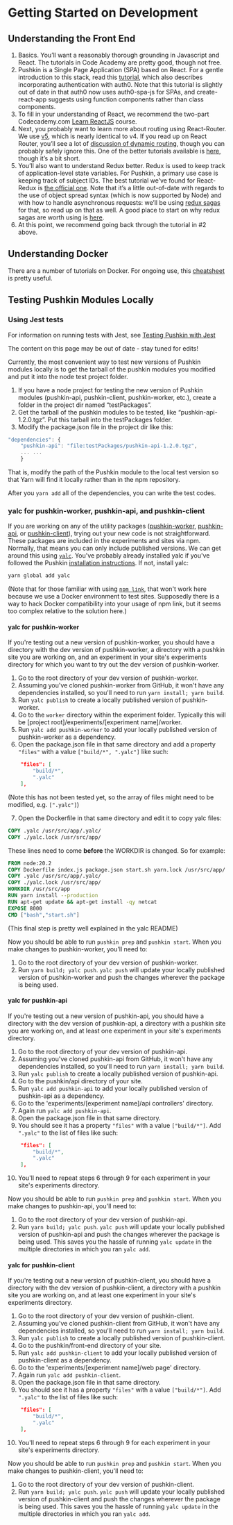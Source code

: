 # Getting Started on Development

## Understanding the Front End

1. Basics. You’ll want a reasonably thorough grounding in Javascript and React. The tutorials in Code Academy are pretty good, though not free.
2. Pushkin is a Single Page Application \(SPA\) based on React. For a gentle introduction to this stack, read this [tutorial](https://auth0.com/blog/beyond-create-react-app-react-router-redux-saga-and-more/#Securing-Your-React-Application), which also describes incorporating authentication with auth0. Note that this tutorial is slightly out of date in that auth0 now uses auth0-spa-js for SPAs, and create-react-app suggests using function components rather than class components.
3. To fill in your understanding of React, we recommend the two-part Codecademy.com [Learn ReactJS](https://www.codecademy.com/learn/react-101) course.
4. Next, you probably want to learn more about routing using React-Router. We use [v5](https://reacttraining.com/blog/react-router-v5/), which is nearly identical to v4. If you read up on React Router, you’ll see a lot of [discussion of dynamic routing](https://github.com/ReactTraining/react-router/blob/master/packages/react-router/docs/guides/philosophy.md), though you can probably safely ignore this. One of the better tutorials available is [here](https://auth0.com/blog/react-router-4-practical-tutorial/), though it’s a bit short.
5. You’ll also want to understand Redux better. Redux is used to keep track of application-level state variables. For Pushkin, a primary use case is keeping track of subject IDs. The best tutorial we’ve found for React-Redux is [the official one](https://redux.js.org/basics/basic-tutorial). Note that it’s a little out-of-date with regards to the use of object spread syntax \(which is now supported by Node\) and with how to handle asynchronous requests: we’ll be using [redux sagas](https://redux-saga.js.org/docs/introduction/) for that, so read up on that as well. A good place to start on why redux sagas are worth using is [here](https://engineering.universe.com/what-is-redux-saga-c1252fc2f4d1).
6. At this point, we recommend going back through the tutorial in \#2 above.

## Understanding Docker

There are a number of tutorials on Docker. For ongoing use, this [cheatsheet](https://www.digitalocean.com/community/tutorials/how-to-remove-docker-images-containers-and-volumes) is pretty useful.

## Testing Pushkin Modules Locally

### Using Jest tests

For information on running tests with Jest, see [Testing Pushkin with Jest](https://languagelearninglab.gitbook.io/pushkin/advanced/testing-pushkin-with-jest)

The content on this page may be out of date - stay tuned for edits!

Currently, the most convenient way to test new versions of Pushkin modules locally is to get the tarball of the pushkin modules you modified and put it into the node test project folder.

1. If you have a node project for testing the new version of Pushkin modules \(pushkin-api, pushkin-client, pushkin-worker, etc.\), create a folder in the project dir named “testPackages”.
2. Get the tarball of the pushkin modules to be tested, like “pushkin-api-1.2.0.tgz”. Put this tarball into the testPackages folder.
3. Modify the package.json file in the project dir like this:

```javascript
"dependencies": {
    "pushkin-api": "file:testPackages/pushkin-api-1.2.0.tgz",
    ... ...
    }
```

That is, modify the path of the Pushkin module to the local test version so that Yarn will find it locally rather than in the npm repository.

After you `yarn add` all of the dependencies, you can write the test codes.

### yalc for pushkin-worker, pushkin-api, and pushkin-client

If you are working on any of the utility packages ([pushkin-worker](https://github.com/pushkin-consortium/pushkin-worker), [pushkin-api](https://github.com/pushkin-consortium/pushkin-api), or [pushkin-client](https://github.com/pushkin-consortium/pushkin-client)), trying out your new code is not straightforward. These packages are included in the experiments and sites via npm. Normally, that means you can only include published versions. We can get around this using [`yalc`](https://github.com/wclr/yalc). You've probably already installed yalc if you've followed the Pushkin [installation instructions](../getting-started/installing-pushkin-and-dependencies/README.md). If not, install yalc:

```bash
yarn global add yalc
```

(Note that for those familiar with using [`npm link`](https://docs.npmjs.com/cli/v9/commands/npm-link?v=true#description), that won't work here because we use a Docker environment to test sites. Supposedly there is a way to hack Docker compatibility into your usage of npm link, but it seems too complex relative to the solution here.)

#### yalc for pushkin-worker

If you're testing out a new version of pushkin-worker, you should have a directory with the dev version of pushkin-worker, a directory with a pushkin site you are working on, and an experiment in your site's experiments directory for which you want to try out the dev version of pushkin-worker.

1. Go to the root directory of your dev version of pushkin-worker.
2. Assuming you've cloned pushkin-worker from GitHub, it won't have any dependencies installed, so you'll need to run `yarn install; yarn build`.
3. Run `yalc publish` to create a locally published version of pushkin-worker.
4. Go to the `worker` directory within the experiment folder. Typically this will be [project root]/experiments/[experiment name]/worker.
5. Run `yalc add pushkin-worker` to add your locally published version of pushkin-worker as a dependency.
6. Open the package.json file in that same directory and add a property `"files"` with a value `["build/*", ".yalc"]` like such:

```JSON
    "files": [
        "build/*",
        ".yalc"
    ],
```

(Note this has not been tested yet, so the array of files might need to be modified, e.g. `[".yalc"]`)

7. Open the Dockerfile in that same directory and edit it to copy yalc files:

```dockerfile
COPY .yalc /usr/src/app/.yalc/
COPY ./yalc.lock /usr/src/app/
```

These lines need to come **before** the WORKDIR is changed. So for example:

```dockerfile
FROM node:20.2
COPY Dockerfile index.js package.json start.sh yarn.lock /usr/src/app/
COPY .yalc /usr/src/app/.yalc/
COPY ./yalc.lock /usr/src/app/
WORKDIR /usr/src/app
RUN yarn install --production
RUN apt-get update && apt-get install -qy netcat
EXPOSE 8000
CMD ["bash","start.sh"]
```

(This final step is pretty well explained in the yalc README)

Now you should be able to run `pushkin prep` and `pushkin start`. When you make changes to pushkin-worker, you'll need to:

1. Go to the root directory of your dev version of pushkin-worker.
2. Run `yarn build; yalc push`. `yalc push` will update your locally published version of pushkin-worker and push the changes wherever the package is being used.

#### yalc for pushkin-api

If you're testing out a new version of pushkin-api, you should have a directory with the dev version of pushkin-api, a directory with a pushkin site you are working on, and at least one experiment in your site's experiments directory.

1. Go to the root directory of your dev version of pushkin-api.
2. Assuming you've cloned pushkin-api from GitHub, it won't have any dependencies installed, so you'll need to run `yarn install; yarn build`.
3. Run `yalc publish` to create a locally published version of pushkin-api.
4. Go to the pushkin/api directory of your site.
5. Run `yalc add pushkin-api` to add your locally published version of pushkin-api as a dependency.
6. Go to the 'experiments/[experiment name]/api controllers' directory.
7. Again run `yalc add pushkin-api`.
8. Open the package.json file in that same directory.
9. You should see it has a property `"files"` with a value `["build/*"]`. Add `".yalc"` to the list of files like such:

```JSON
    "files": [
        "build/*",
        ".yalc"
    ],
```

10. You'll need to repeat steps 6 through 9 for each experiment in your site's experiments directory.

Now you should be able to run `pushkin prep` and `pushkin start`. When you make changes to pushkin-api, you'll need to:

1. Go to the root directory of your dev version of pushkin-api.
2. Run `yarn build; yalc push`. `yalc push` will update your locally published version of pushkin-api and push the changes wherever the package is being used. This saves you the hassle of running `yalc update` in the multiple directories in which you ran `yalc add`.

#### yalc for pushkin-client

If you're testing out a new version of pushkin-client, you should have a directory with the dev version of pushkin-client, a directory with a pushkin site you are working on, and at least one experiment in your site's experiments directory.

1. Go to the root directory of your dev version of pushkin-client.
2. Assuming you've cloned pushkin-client from GitHub, it won't have any dependencies installed, so you'll need to run `yarn install; yarn build`.
3. Run `yalc publish` to create a locally published version of pushkin-client.
4. Go to the pushkin/front-end directory of your site.
5. Run `yalc add pushkin-client` to add your locally published version of pushkin-client as a dependency.
6. Go to the 'experiments/[experiment name]/web page' directory.
7. Again run `yalc add pushkin-client`.
8. Open the package.json file in that same directory.
9. You should see it has a property `"files"` with a value `["build/*"]`. Add `".yalc"` to the list of files like such:

```JSON
    "files": [
        "build/*",
        ".yalc"
    ],
```

10. You'll need to repeat steps 6 through 9 for each experiment in your site's experiments directory.

Now you should be able to run `pushkin prep` and `pushkin start`. When you make changes to pushkin-client, you'll need to:

1. Go to the root directory of your dev version of pushkin-client.
2. Run `yarn build; yalc push`. `yalc push` will update your locally published version of pushkin-client and push the changes wherever the package is being used. This saves you the hassle of running `yalc update` in the multiple directories in which you ran `yalc add`.
